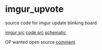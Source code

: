 # imgur_upvote
source code for imgur update blinking board

[imgur src](https://imgur.com/gallery/RtQPl)
[code src](http://pastebin.com/SRhYtpgs)
[schematic](https://i.imgur.com/Vc79JhZ.jpg)

OP wanted open source [comment](https://imgur.com/gallery/RtQPl/comment/708039170)

